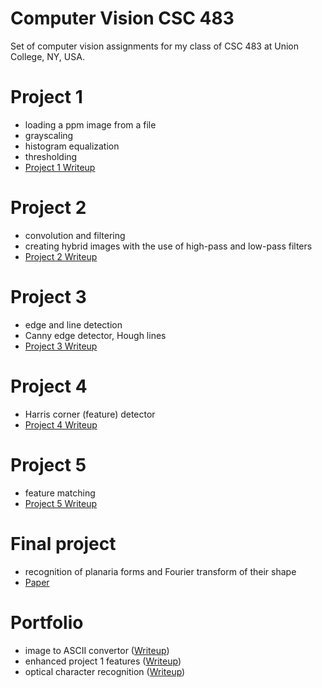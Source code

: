 # Computer Vision CSC 483

Set of computer vision assignments for my class of CSC 483 at Union College, NY, USA.

# Project 1
- loading a ppm image from a file
- grayscaling
- histogram equalization
- thresholding
- [Project 1 Writeup](./project1/project1.ipynb)

# Project 2
- convolution and filtering
- creating hybrid images with the use of high-pass and low-pass filters
- [Project 2 Writeup](./project2/proj2.ipynb)

# Project 3
- edge and line detection
- Canny edge detector, Hough lines
- [Project 3 Writeup](./project3/writeup.ipynb)

# Project 4
- Harris corner (feature) detector
- [Project 4 Writeup](./project4/Writeup.ipynb)

# Project 5
- feature matching
- [Project 5 Writeup](./project5/code/Writeup.ipynb)

# Final project
- recognition of planaria forms and Fourier transform of their shape
- [Paper](./finals_results/Planaria_fourier_descriptors.pdf)

# Portfolio
- image to ASCII convertor ([Writeup](./portfolio/ascii_convertor.ipynb))
- enhanced project 1 features ([Writeup](./portfolio/project_1_portfolio_ideas.ipynb))
- optical character recognition ([Writeup](./portfolio/optical_character_recognition.ipynb))
